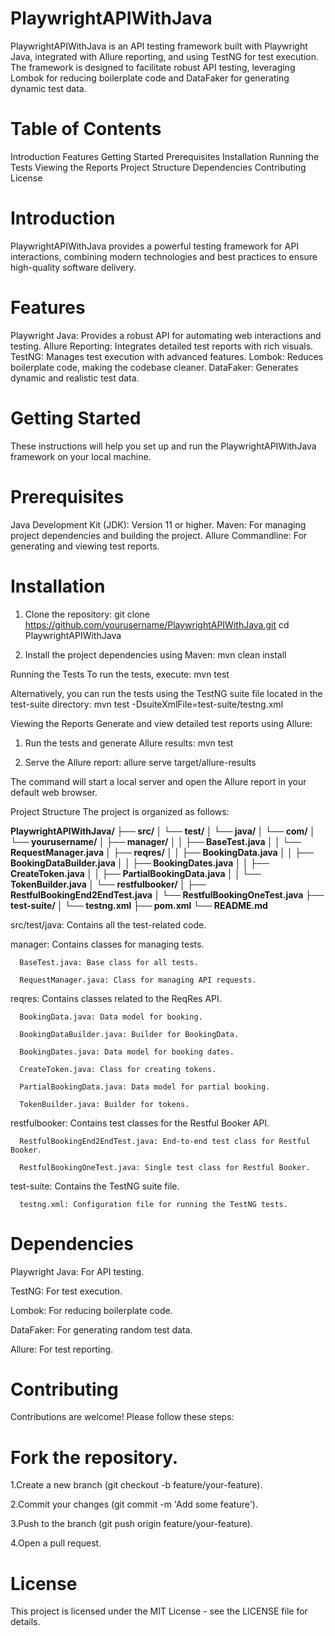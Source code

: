 # PlaywrightAPIWithJava

PlaywrightAPIWithJava is an API testing framework built with Playwright Java, integrated with Allure reporting, and using TestNG for test execution. The framework is designed to facilitate robust API testing, leveraging Lombok for reducing boilerplate code and DataFaker for generating dynamic test data.

# Table of Contents
Introduction
Features
Getting Started
Prerequisites
Installation
Running the Tests
Viewing the Reports
Project Structure
Dependencies
Contributing
License

# Introduction
PlaywrightAPIWithJava provides a powerful testing framework for API interactions, combining modern technologies and best practices to ensure high-quality software delivery.

# Features
Playwright Java: Provides a robust API for automating web interactions and testing.
Allure Reporting: Integrates detailed test reports with rich visuals.
TestNG: Manages test execution with advanced features.
Lombok: Reduces boilerplate code, making the codebase cleaner.
DataFaker: Generates dynamic and realistic test data.

# Getting Started
These instructions will help you set up and run the PlaywrightAPIWithJava framework on your local machine.

# Prerequisites
Java Development Kit (JDK): Version 11 or higher.
Maven: For managing project dependencies and building the project.
Allure Commandline: For generating and viewing test reports.

# Installation
1. Clone the repository:
git clone https://github.com/yourusername/PlaywrightAPIWithJava.git
cd PlaywrightAPIWithJava


2. Install the project dependencies using Maven:
mvn clean install

Running the Tests
To run the tests, execute:
mvn test

Alternatively, you can run the tests using the TestNG suite file located in the test-suite directory:
mvn test -DsuiteXmlFile=test-suite/testng.xml

Viewing the Reports
Generate and view detailed test reports using Allure:

1. Run the tests and generate Allure results:
   mvn test
   
2. Serve the Allure report:
   allure serve target/allure-results

The command will start a local server and open the Allure report in your default web browser.

Project Structure
The project is organized as follows:

**PlaywrightAPIWithJava/
├── src/
│   └── test/
│       └── java/
│           └── com/
│               └── yourusername/
│                   ├── manager/
│                   │   ├── BaseTest.java
│                   │   └── RequestManager.java
│                   ├── reqres/
│                   │   ├── BookingData.java
│                   │   ├── BookingDataBuilder.java
│                   │   ├── BookingDates.java
│                   │   ├── CreateToken.java
│                   │   ├── PartialBookingData.java
│                   │   └── TokenBuilder.java
│                   └── restfulbooker/
│                       ├── RestfulBookingEnd2EndTest.java
│                       └── RestfulBookingOneTest.java
├── test-suite/
│   └── testng.xml
├── pom.xml
└── README.md**


src/test/java: Contains all the test-related code.

   manager: Contains classes for managing tests.
   
      BaseTest.java: Base class for all tests.
      
      RequestManager.java: Class for managing API requests.
      
   reqres: Contains classes related to the ReqRes API.
   
      BookingData.java: Data model for booking.
      
      BookingDataBuilder.java: Builder for BookingData.
      
      BookingDates.java: Data model for booking dates.
      
      CreateToken.java: Class for creating tokens.
      
      PartialBookingData.java: Data model for partial booking.
      
      TokenBuilder.java: Builder for tokens.
      
restfulbooker: Contains test classes for the Restful Booker API.

      RestfulBookingEnd2EndTest.java: End-to-end test class for Restful Booker.
      
      RestfulBookingOneTest.java: Single test class for Restful Booker.
      
test-suite: Contains the TestNG suite file.

      testng.xml: Configuration file for running the TestNG tests.

# Dependencies

Playwright Java: For API testing.

TestNG: For test execution.

Lombok: For reducing boilerplate code.

DataFaker: For generating random test data.

Allure: For test reporting.

# Contributing

Contributions are welcome! Please follow these steps:

# Fork the repository.

1.Create a new branch (git checkout -b feature/your-feature).

2.Commit your changes (git commit -m 'Add some feature').

3.Push to the branch (git push origin feature/your-feature).

4.Open a pull request.


# License

This project is licensed under the MIT License - see the LICENSE file for details.
